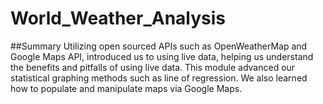 # World_Weather_Analysis

##Summary
Utilizing open sourced APIs such as OpenWeatherMap and Google Maps API, introduced us to using live data, helping us understand the benefits and pitfalls of using live data. This module advanced our statistical graphing methods such as line of regression. We also learned how to populate and manipulate maps via Google Maps.
